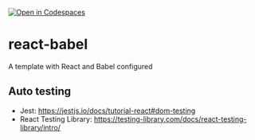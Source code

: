 [![Open in Codespaces](https://classroom.github.com/assets/launch-codespace-2972f46106e565e64193e422d61a12cf1da4916b45550586e14ef0a7c637dd04.svg)](https://classroom.github.com/open-in-codespaces?assignment_repo_id=15360204)
# react-babel
A template with React and Babel configured

## Auto testing

- Jest: https://jestjs.io/docs/tutorial-react#dom-testing
- React Testing Library: https://testing-library.com/docs/react-testing-library/intro/
